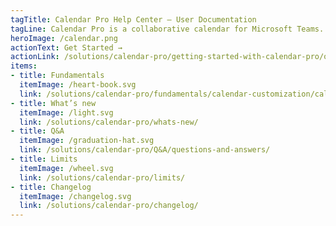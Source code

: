 ```yaml
---
tagTitle: Calendar Pro Help Center — User Documentation
tagLine: Calendar Pro is a collaborative calendar for Microsoft Teams. Add Calendar Pro into a channel to create a shared calendar with its members.
heroImage: /calendar.png
actionText: Get Started →
actionLink: /solutions/calendar-pro/getting-started-with-calendar-pro/overview/
items:
- title: Fundamentals​
  itemImage: /heart-book.svg
  link: /solutions/calendar-pro/fundamentals/calendar-customization/calendar-pro-overview/
- title: What’s new
  itemImage: /light.svg
  link: /solutions/calendar-pro/whats-new/
- title: Q&A
  itemImage: /graduation-hat.svg
  link: /solutions/calendar-pro/Q&A/questions-and-answers/
- title: Limits
  itemImage: /wheel.svg
  link: /solutions/calendar-pro/limits/
- title: Changelog
  itemImage: /changelog.svg
  link: /solutions/calendar-pro/changelog/
---
```


<Overview />
<Intercom />
<Hubspot />
<Clarity />
<GoogleAnalytics />